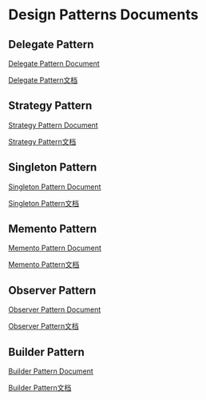 # Design Patterns Documents

## Delegate Pattern

[Delegate Pattern Document](https://github.com/CainLuo/DesignPatterns/blob/main/Documents/1.Delegate%20Pattern.md)

[Delegate Pattern文档](https://github.com/CainLuo/DesignPatterns/blob/main/Documents/1.Delegate(代理模式).md)

## Strategy Pattern

[Strategy Pattern Document](https://github.com/CainLuo/DesignPatterns/blob/main/Documents/2.Strategy%20Pattern.md)

[Strategy Pattern文档](https://github.com/CainLuo/DesignPatterns/blob/main/Documents/2.Strategy(策略模式).md)

## Singleton Pattern
[Singleton Pattern Document](https://github.com/CainLuo/DesignPatterns/blob/main/Documents/3.Singleton%20Pattern.md)

[Singleton Pattern文档](https://github.com/CainLuo/DesignPatterns/blob/main/Documents/3.Singleton(单例模式).md)


## Memento Pattern
[Memento Pattern Document](https://github.com/CainLuo/DesignPatterns/blob/main/Documents/4.Memento%20Pattern.md)

[Memento Pattern文档](https://github.com/CainLuo/DesignPatterns/blob/main/Documents/4.Memento(备忘录模式).md)

## Observer Pattern
[Observer Pattern Document](https://github.com/CainLuo/DesignPatterns/blob/main/Documents/5.Observer%20Pattern.md)

[Observer Pattern文档](https://github.com/CainLuo/DesignPatterns/blob/main/Documents/5.Observer%20Pattern(观察者模式).md)

## Builder Pattern
[Builder Pattern Document](https://github.com/CainLuo/DesignPatterns/blob/main/Documents/6.Builder%20Pattern.md)

[Builder Pattern文档](https://github.com/CainLuo/DesignPatterns/blob/main/Documents/6.Builder(构建者模式).md)


